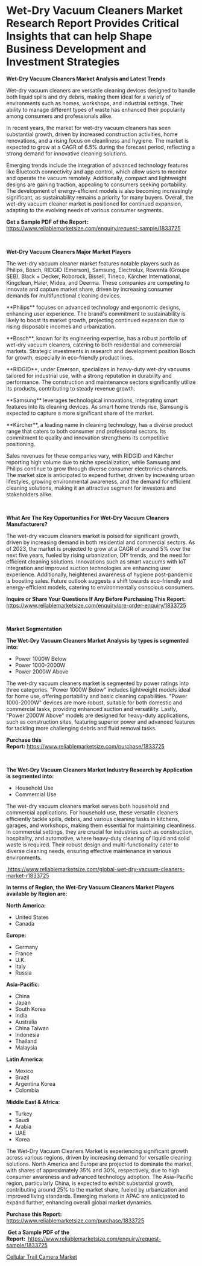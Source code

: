 <p><h1>Wet-Dry Vacuum Cleaners Market Research Report Provides Critical Insights that can help Shape Business Development and Investment Strategies</h1></p><p><strong>Wet-Dry Vacuum Cleaners Market Analysis and Latest Trends</strong></p>
<p><p>Wet-dry vacuum cleaners are versatile cleaning devices designed to handle both liquid spills and dry debris, making them ideal for a variety of environments such as homes, workshops, and industrial settings. Their ability to manage different types of waste has enhanced their popularity among consumers and professionals alike. </p><p>In recent years, the market for wet-dry vacuum cleaners has seen substantial growth, driven by increased construction activities, home renovations, and a rising focus on cleanliness and hygiene. The market is expected to grow at a CAGR of 6.5% during the forecast period, reflecting a strong demand for innovative cleaning solutions. </p><p>Emerging trends include the integration of advanced technology features like Bluetooth connectivity and app control, which allow users to monitor and operate the vacuum remotely. Additionally, compact and lightweight designs are gaining traction, appealing to consumers seeking portability. The development of energy-efficient models is also becoming increasingly significant, as sustainability remains a priority for many buyers. Overall, the wet-dry vacuum cleaner market is positioned for continued expansion, adapting to the evolving needs of various consumer segments.</p></p>
<p><strong>Get a Sample PDF of the Report:&nbsp;</strong> <a href="https://www.reliablemarketsize.com/enquiry/request-sample/1833725?utm_campaign=1872&utm_medium=2&utm_source=Github&utm_content=ia&utm_term=01012025&utm_id=wet-dry-vacuum-cleaners">https://www.reliablemarketsize.com/enquiry/request-sample/1833725</a></p>
<p>&nbsp;</p>
<p><strong>Wet-Dry Vacuum Cleaners Major Market Players</strong></p>
<p><p>The wet-dry vacuum cleaner market features notable players such as Philips, Bosch, RIDGID (Emerson), Samsung, Electrolux, Rowenta (Groupe SEB), Black + Decker, Roborock, Bissell, Tineco, Kärcher International, Kingclean, Haier, Midea, and Deerma. These companies are competing to innovate and capture market share, driven by increasing consumer demands for multifunctional cleaning devices.</p><p>**Philips** focuses on advanced technology and ergonomic designs, enhancing user experience. The brand's commitment to sustainability is likely to boost its market growth, projecting continued expansion due to rising disposable incomes and urbanization.</p><p>**Bosch**, known for its engineering expertise, has a robust portfolio of wet-dry vacuum cleaners, catering to both residential and commercial markets. Strategic investments in research and development position Bosch for growth, especially in eco-friendly product lines.</p><p>**RIDGID**, under Emerson, specializes in heavy-duty wet-dry vacuums tailored for industrial use, with a strong reputation in durability and performance. The construction and maintenance sectors significantly utilize its products, contributing to steady revenue growth.</p><p>**Samsung** leverages technological innovations, integrating smart features into its cleaning devices. As smart home trends rise, Samsung is expected to capture a more significant share of the market.</p><p>**Kärcher**, a leading name in cleaning technology, has a diverse product range that caters to both consumer and professional sectors. Its commitment to quality and innovation strengthens its competitive positioning.</p><p>Sales revenues for these companies vary, with RIDGID and Kärcher reporting high volume due to niche specialization, while Samsung and Philips continue to grow through diverse consumer electronics channels. The market size is anticipated to expand further, driven by increasing urban lifestyles, growing environmental awareness, and the demand for efficient cleaning solutions, making it an attractive segment for investors and stakeholders alike.</p></p>
<p>&nbsp;</p>
<p><strong>What Are The Key Opportunities For Wet-Dry Vacuum Cleaners Manufacturers?</strong></p>
<p><p>The wet-dry vacuum cleaners market is poised for significant growth, driven by increasing demand in both residential and commercial sectors. As of 2023, the market is projected to grow at a CAGR of around 5% over the next five years, fueled by rising urbanization, DIY trends, and the need for efficient cleaning solutions. Innovations such as smart vacuums with IoT integration and improved suction technologies are enhancing user experience. Additionally, heightened awareness of hygiene post-pandemic is boosting sales. Future outlook suggests a shift towards eco-friendly and energy-efficient models, catering to environmentally conscious consumers.</p></p>
<p><strong>Inquire or Share Your Questions If Any Before Purchasing This Report:</strong> <a href="https://www.reliablemarketsize.com/enquiry/pre-order-enquiry/1833725?utm_campaign=1872&utm_medium=2&utm_source=Github&utm_content=ia&utm_term=01012025&utm_id=wet-dry-vacuum-cleaners">https://www.reliablemarketsize.com/enquiry/pre-order-enquiry/1833725</a></p>
<p>&nbsp;</p>
<p><strong>Market Segmentation</strong></p>
<p><strong>The Wet-Dry Vacuum Cleaners Market Analysis by types is segmented into:</strong></p>
<p><ul><li>Power 1000W Below</li><li>Power 1000-2000W</li><li>Power 2000W Above</li></ul></p>
<p><p>The wet-dry vacuum cleaners market is segmented by power ratings into three categories. "Power 1000W Below" includes lightweight models ideal for home use, offering portability and basic cleaning capabilities. "Power 1000-2000W" devices are more robust, suitable for both domestic and commercial tasks, providing enhanced suction and versatility. Lastly, "Power 2000W Above" models are designed for heavy-duty applications, such as construction sites, featuring superior power and advanced features for tackling more challenging debris and fluid removal tasks.</p></p>
<p><strong>Purchase this Report:&nbsp;</strong><a href="https://www.reliablemarketsize.com/purchase/1833725?utm_campaign=1872&utm_medium=2&utm_source=Github&utm_content=ia&utm_term=01012025&utm_id=wet-dry-vacuum-cleaners">https://www.reliablemarketsize.com/purchase/1833725</a></p>
<p>&nbsp;</p>
<p><strong>The Wet-Dry Vacuum Cleaners Market Industry Research by Application is segmented into:</strong></p>
<p><ul><li>Household Use</li><li>Commercial Use</li></ul></p>
<p><p>The wet-dry vacuum cleaners market serves both household and commercial applications. For household use, these versatile cleaners efficiently tackle spills, debris, and various cleaning tasks in kitchens, garages, and workshops, making them essential for maintaining cleanliness. In commercial settings, they are crucial for industries such as construction, hospitality, and automotive, where heavy-duty cleaning of liquid and solid waste is required. Their robust design and multi-functionality cater to diverse cleaning needs, ensuring effective maintenance in various environments.</p></p>
<p><a href="https://www.reliablemarketsize.com/global-wet-dry-vacuum-cleaners-market-r1833725?utm_campaign=1872&utm_medium=2&utm_source=Github&utm_content=ia&utm_term=01012025&utm_id=wet-dry-vacuum-cleaners">&nbsp;https://www.reliablemarketsize.com/global-wet-dry-vacuum-cleaners-market-r1833725</a></p>
<p><strong>In terms of Region, the Wet-Dry Vacuum Cleaners Market Players available by Region are:</strong></p>
<p>
    <p> <strong> North America: </strong>
        <ul>
            <li>United States</li>
            <li>Canada</li>
        </ul>
        </p> 
    <p> <strong> Europe: </strong>
        <ul>
            <li>Germany</li>
            <li>France</li>
            <li>U.K.</li>
            <li>Italy</li>
            <li>Russia</li>
        </ul>
        </p> 
    <p> <strong> Asia-Pacific: </strong>
        <ul>
            <li>China</li>
            <li>Japan</li>
            <li>South Korea</li>
            <li>India</li>
            <li>Australia</li>
            <li>China Taiwan</li>
            <li>Indonesia</li>
            <li>Thailand</li>
            <li>Malaysia</li>
        </ul>
        </p> 
    <p> <strong> Latin America: </strong>
        <ul>
            <li>Mexico</li>
            <li>Brazil</li>
            <li>Argentina Korea</li>
            <li>Colombia</li>
        </ul>
        </p> 
    <p> <strong> Middle East & Africa: </strong>
        <ul>
            <li>Turkey</li>
            <li>Saudi</li>
            <li>Arabia</li>
            <li>UAE</li>
            <li>Korea</li>
        </ul>
    </p>
    </p>
<p><p>The Wet-Dry Vacuum Cleaners Market is experiencing significant growth across various regions, driven by increasing demand for versatile cleaning solutions. North America and Europe are projected to dominate the market, with shares of approximately 35% and 30%, respectively, due to high consumer awareness and advanced technology adoption. The Asia-Pacific region, particularly China, is expected to exhibit substantial growth, contributing around 25% to the market share, fueled by urbanization and improved living standards. Emerging markets in APAC are anticipated to expand further, enhancing overall global market dynamics.</p></p>
<p><strong>Purchase this Report: </strong><a href="https://www.reliablemarketsize.com/purchase/1833725?utm_campaign=1872&utm_medium=2&utm_source=Github&utm_content=ia&utm_term=01012025&utm_id=wet-dry-vacuum-cleaners">https://www.reliablemarketsize.com/purchase/1833725</a></p>
<p>&nbsp;<strong>Get a Sample PDF of the Report:&nbsp;&nbsp;</strong><a href="https://www.reliablemarketsize.com/enquiry/request-sample/1833725?utm_campaign=1872&utm_medium=2&utm_source=Github&utm_content=ia&utm_term=01012025&utm_id=wet-dry-vacuum-cleaners">https://www.reliablemarketsize.com/enquiry/request-sample/1833725</a></p>
<p><strong></strong></p>
<p><p><a href="https://github.com/BryceTownsendr/Market-Research-Report-List-7/blob/main/cellular-trail-camera-market.md?utm_campaign=1872&utm_medium=2&utm_source=Github&utm_content=ia&utm_term=01012025&utm_id=wet-dry-vacuum-cleaners">Cellular Trail Camera Market</a></p></p>